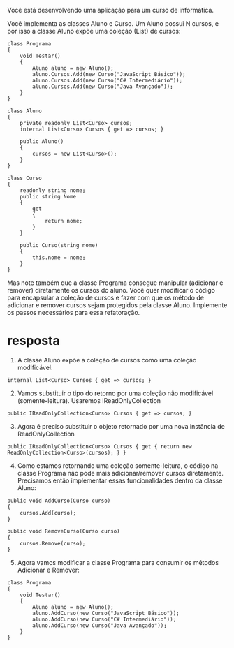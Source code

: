 ﻿Você está desenvolvendo uma aplicação para um curso de informática.

Você implementa as classes Aluno e Curso. Um Aluno possui N cursos, e por isso
a classe Aluno expõe uma coleção (List) de cursos:

```
class Programa
{
    void Testar()
    {
        Aluno aluno = new Aluno();
        aluno.Cursos.Add(new Curso("JavaScript Básico"));
        aluno.Cursos.Add(new Curso("C# Intermediário"));
        aluno.Cursos.Add(new Curso("Java Avançado"));
    }
}

class Aluno
{
    private readonly List<Curso> cursos;
    internal List<Curso> Cursos { get => cursos; }

    public Aluno()
    {
        cursos = new List<Curso>();
    }
}

class Curso
{
    readonly string nome;
    public string Nome
    {
        get
        {
            return nome;
        }
    }

    public Curso(string nome)
    {
        this.nome = nome;
    }
}
```

Mas note também que a classe Programa consegue manipular (adicionar e remover) diretamente os cursos do aluno.
Você quer modificar o código para encapsular a coleção de cursos e fazer com que os método de adicionar e remover cursos sejam
protegidos pela classe Aluno. Implemente os passos necessários para essa refatoração.

# resposta

1. A classe Aluno expõe a coleção de cursos como uma coleção modificável:

```
internal List<Curso> Cursos { get => cursos; }
```

2. Vamos substituir o tipo do retorno por uma coleção não modificável (somente-leitura). Usaremos IReadOnlyCollection

```
public IReadOnlyCollection<Curso> Cursos { get => cursos; } 
```

3. Agora é preciso substituir o objeto retornado por uma nova instância de ReadOnlyCollection
```
public IReadOnlyCollection<Curso> Cursos { get { return new ReadOnlyCollection<Curso>(cursos); } }
```

4. Como estamos retornando uma coleção somente-leitura, o código na classe Programa não pode mais adicionar/remover
cursos diretamente. Precisamos então implementar essas funcionalidades dentro da classe Aluno:

```
public void AddCurso(Curso curso)
{
    cursos.Add(curso);
}

public void RemoveCurso(Curso curso)
{
    cursos.Remove(curso);
}
```

5. Agora vamos modificar a classe Programa para consumir os métodos Adicionar e Remover:

```
class Programa
{
    void Testar()
    {
        Aluno aluno = new Aluno();
        aluno.AddCurso(new Curso("JavaScript Básico"));
        aluno.AddCurso(new Curso("C# Intermediário"));
        aluno.AddCurso(new Curso("Java Avançado"));
    }
}
```
